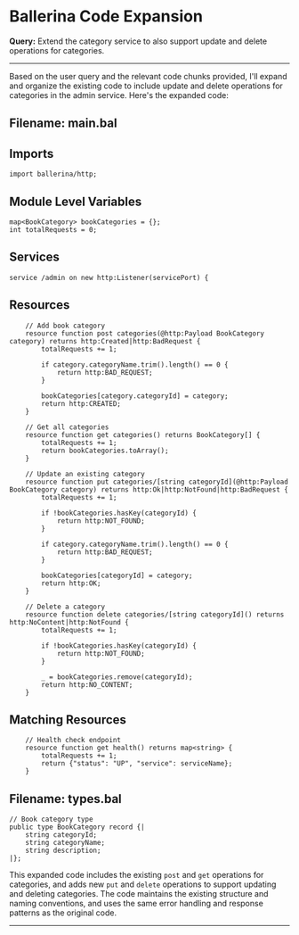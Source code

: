 # Ballerina Code Expansion

**Query:** Extend the category service to also support update and delete operations for categories.

---

Based on the user query and the relevant code chunks provided, I'll expand and organize the existing code to include update and delete operations for categories in the admin service. Here's the expanded code:

## Filename: main.bal

## Imports
```ballerina
import ballerina/http;
```

## Module Level Variables
```ballerina
map<BookCategory> bookCategories = {};
int totalRequests = 0;
```

## Services
```ballerina
service /admin on new http:Listener(servicePort) {
```

## Resources
```ballerina
    // Add book category
    resource function post categories(@http:Payload BookCategory category) returns http:Created|http:BadRequest {
        totalRequests += 1;

        if category.categoryName.trim().length() == 0 {
            return http:BAD_REQUEST;
        }

        bookCategories[category.categoryId] = category;
        return http:CREATED;
    }

    // Get all categories
    resource function get categories() returns BookCategory[] {
        totalRequests += 1;
        return bookCategories.toArray();
    }

    // Update an existing category
    resource function put categories/[string categoryId](@http:Payload BookCategory category) returns http:Ok|http:NotFound|http:BadRequest {
        totalRequests += 1;

        if !bookCategories.hasKey(categoryId) {
            return http:NOT_FOUND;
        }

        if category.categoryName.trim().length() == 0 {
            return http:BAD_REQUEST;
        }

        bookCategories[categoryId] = category;
        return http:OK;
    }

    // Delete a category
    resource function delete categories/[string categoryId]() returns http:NoContent|http:NotFound {
        totalRequests += 1;

        if !bookCategories.hasKey(categoryId) {
            return http:NOT_FOUND;
        }

        _ = bookCategories.remove(categoryId);
        return http:NO_CONTENT;
    }
```

## Matching Resources
```ballerina
    // Health check endpoint
    resource function get health() returns map<string> {
        totalRequests += 1;
        return {"status": "UP", "service": serviceName};
    }
```

## Filename: types.bal

```ballerina
// Book category type
public type BookCategory record {|
    string categoryId;
    string categoryName;
    string description;
|};
```

This expanded code includes the existing `post` and `get` operations for categories, and adds new `put` and `delete` operations to support updating and deleting categories. The code maintains the existing structure and naming conventions, and uses the same error handling and response patterns as the original code.

---
